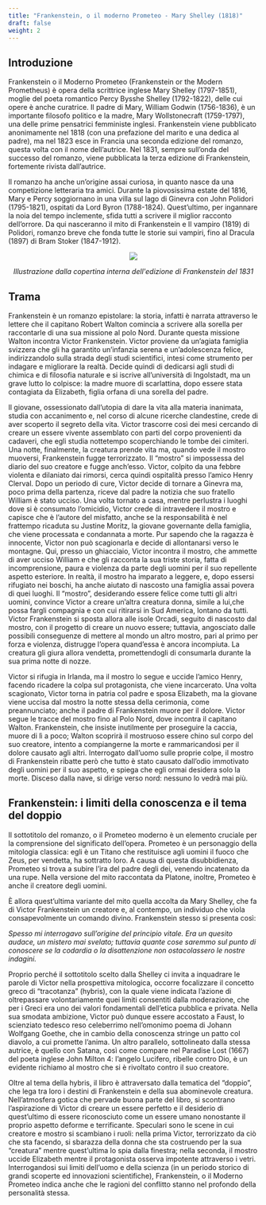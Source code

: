 ```yaml
---
title: "Frankenstein, o il moderno Prometeo - Mary Shelley (1818)"
draft: false
weight: 2
---
```

 

## Introduzione

 

Frankenstein o il Moderno Prometeo (Frankenstein or the Modern Prometheus) è opera della scrittrice inglese Mary Shelley (1797-1851), moglie del poeta romantico Percy Bysshe Shelley (1792-1822), delle cui opere è anche curatrice. Il padre di Mary, William Godwin (1756-1836), è un importante filosofo politico e la madre, Mary Wollstonecraft (1759-1797), una delle prime pensatrici femministe inglesi. Frankenstein viene pubblicato anonimamente nel 1818 (con una prefazione del marito e una dedica al padre), ma nel 1823 esce in Francia una seconda edizione del romanzo, questa volta con il nome dell’autrice. Nel 1831, sempre sull’onda del successo del romanzo, viene pubblicata la terza edizione di Frankenstein, fortemente rivista dall’autrice.

Il romanzo ha anche un’origine assai curiosa, in quanto nasce da una competizione letteraria tra amici. Durante la piovosissima estate del 1816, Mary e Percy soggiornano in una villa sul lago di Ginevra con John Polidori (1795-1821), ospitati da Lord Byron (1788-1824). Quest’ultimo, per ingannare la noia del tempo inclemente, sfida tutti a scrivere il miglior racconto dell’orrore. Da qui nasceranno il mito di Frankenstein e Il vampiro (1819) di Polidori, romanzo breve che fonda tutte le storie sui vampiri, fino al Dracula (1897) di Bram Stoker (1847-1912).

<div align="center"><img src="https://upload.wikimedia.org/wikipedia/commons/thumb/e/e6/Frontispiece_to_Frankenstein_1831.jpg/464px-Frontispiece_to_Frankenstein_1831.jpg">

<i>Illustrazione dalla copertina interna dell'edizione di Frankenstein del 1831</i></div>


## Trama

 

Frankenstein è un romanzo epistolare: la storia, infatti è narrata attraverso le lettere che il capitano Robert Walton comincia a scrivere alla sorella per raccontarle di una sua missione al polo Nord. Durante questa missione Walton incontra Victor Frankenstein. Victor proviene da un’agiata famiglia svizzera che gli ha garantito un’infanzia serena e un’adolescenza felice, indirizzandolo sulla strada degli studi scientifici, intesi come strumento per indagare e migliorare la realtà. Decide quindi di dedicarsi agli studi di chimica e di filosofia naturale e si iscrive all’università di Ingolstadt, ma un grave lutto lo colpisce: la madre muore di scarlattina, dopo essere stata contagiata da Elizabeth, figlia orfana di una sorella del padre.

Il giovane, ossessionato dall’utopia di dare la vita alla materia inanimata, studia con accanimento e, nel corso di alcune ricerche clandestine, crede di aver scoperto il segreto della vita. Victor trascorre così dei mesi cercando di creare un essere vivente assemblato con parti del corpo provenienti da cadaveri, che egli studia nottetempo scoperchiando le tombe dei cimiteri. Una notte, finalmente, la creatura prende vita ma, quando vede il mostro muoversi, Frankenstein fugge terrorizzato. Il “mostro” si impossessa del diario del suo creatore e fugge anch’esso. Victor, colpito da una febbre violenta e dilaniato dai rimorsi, cerca quindi ospitalità presso l’amico Henry Clerval. Dopo un periodo di cure, Victor decide di tornare a Ginevra ma, poco prima della partenza, riceve dal padre la notizia che suo fratello William è stato ucciso. Una volta tornato a casa, mentre perlustra i luoghi dove si è consumato l’omicidio, Victor crede di intravedere il mostro e capisce che è l’autore del misfatto, anche se la responsabilità è nel frattempo ricaduta su Justine Moritz, la giovane governante della famiglia, che viene processata e condannata a morte. Pur sapendo che la ragazza è innocente, Victor non può scagionarla e decide di allontanarsi verso le montagne. Qui, presso un ghiacciaio, Victor incontra il mostro, che ammette di aver ucciso William e che gli racconta la sua triste storia, fatta di incomprensione, paura e violenza da parte degli uomini per il suo repellente aspetto esteriore. In realtà, il mostro ha imparato a leggere, e, dopo essersi rifugiato nei boschi, ha anche aiutato di nascosto una famiglia assai povera di quei luoghi. Il “mostro”, desiderando essere felice come tutti gli altri uomini, convince Victor a creare un’altra creatura donna, simile a lui,che possa fargli compagnia e con cui ritirarsi in Sud America, lontano da tutti. Victor Frankenstein si sposta allora alle isole Orcadi, seguito di nascosto dal mostro, con il progetto di creare un nuovo essere; tuttavia, angosciato dalle possibili conseguenze di mettere al mondo un altro mostro, pari al primo per forza e violenza, distrugge l’opera quand’essa è ancora incompiuta. La creatura gli giura allora vendetta, promettendogli di consumarla durante la sua prima notte di nozze.

Victor si rifugia in Irlanda, ma il mostro lo segue e uccide l’amico Henry, facendo ricadere la colpa sul protagonista, che viene incarcerato. Una volta scagionato, Victor torna in patria col padre e sposa Elizabeth, ma la giovane viene uccisa dal mostro la notte stessa della cerimonia, come preannunciato; anche il padre di Frankenstein muore per il dolore. Victor segue le tracce del mostro fino al Polo Nord, dove incontra il capitano Walton. Frankenstein, che insiste inutilmente per proseguire la caccia, muore di lì a poco; Walton scoprirà il mostruoso essere chino sul corpo del suo creatore, intento a compiangerne la morte e rammaricandosi per il dolore causato agli altri. Interrogato dall’uomo sulle proprie colpe, il mostro di Frankenstein ribatte però che tutto è stato causato dall’odio immotivato degli uomini per il suo aspetto, e spiega che egli ormai desidera solo la morte. Disceso dalla nave, si dirige verso nord: nessuno lo vedrà mai più.

 

## Frankenstein: i limiti della conoscenza e il tema del doppio

 

Il sottotitolo del romanzo, o il Prometeo moderno è un elemento cruciale per la comprensione del significato dell’opera. Prometeo è un personaggio della mitologia classica: egli è un Titano che restituisce agli uomini il fuoco che Zeus, per vendetta, ha sottratto loro. A causa di questa disubbidienza, Prometeo si trova a subire l’ira del padre degli dei, venendo incatenato da una rupe. Nella versione del mito raccontata da Platone, inoltre, Prometeo è anche il creatore degli uomini.

È allora quest’ultima variante del mito quella accolta da Mary Shelley, che fa di Victor Frankenstein un creatore e, al contempo, un individuo che viola consapevolmente un comando divino. Frankenstein stesso si presenta così:

_Spesso mi interrogavo sull’origine del principio vitale. Era un quesito audace, un mistero mai svelato; tuttavia quante cose saremmo sul punto di conoscere se la codardia o la disattenzione non ostacolassero le nostre indagini._

Proprio perché il sottotitolo scelto dalla Shelley ci invita a inquadrare le parole di Victor nella prospettiva mitologica, occorre focalizzare il concetto greco di “tracotanza” (hybris), con la quale viene indicata l’azione di oltrepassare volontariamente quei limiti consentiti dalla moderazione, che per i Greci era uno dei valori fondamentali dell’etica pubblica e privata. Nella sua smodata ambizione, Victor può dunque essere accostato a Faust, lo scienziato tedesco reso celeberrimo nell’omonimo poema di Johann Wolfgang Goethe, che in cambio della conoscenza stringe un patto col diavolo, a cui promette l’anima. Un altro parallelo, sottolineato dalla stessa autrice, è quello con Satana, così come compare nel Paradise Lost (1667) del poeta inglese John Milton 4: l’angelo Lucifero, ribelle contro Dio, è un evidente richiamo al mostro che si è rivoltato contro il suo creatore.

Oltre al tema della hybris, il libro è attraversato dalla tematica del “doppio”, che lega tra loro i destini di Frankenstein e della sua abominevole creatura. Nell’atmosfera gotica che pervade buona parte del libro, si scontrano l’aspirazione di Victor di creare un essere perfetto e il desiderio di quest’ultimo di essere riconosciuto come un essere umano nonostante il proprio aspetto deforme e terrificante. Speculari sono le scene in cui creatore e mostro si scambiano i ruoli: nella prima Victor, terrorizzato da ciò che sta facendo, si sbarazza della donna che sta costruendo per la sua “creatura” mentre quest’ultima lo spia dalla finestra; nella seconda, il mostro uccide Elizabeth mentre il protagonista osserva impotente attraverso i vetri. Interrogandosi sui limiti dell’uomo e della scienza (in un periodo storico di grandi scoperte ed innovazioni scientifiche), Frankenstein, o il Moderno Prometeo indica anche che le ragioni del conflitto stanno nel profondo della personalità stessa.